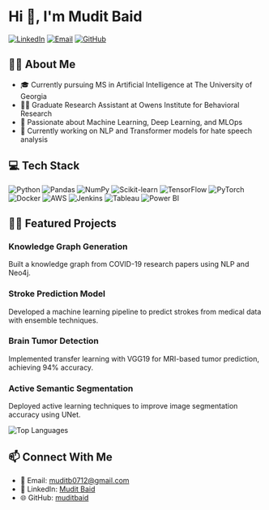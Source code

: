 # Hi 👋, I'm Mudit Baid

[![LinkedIn](https://img.shields.io/badge/LinkedIn-0077B5?style=for-the-badge&logo=linkedin&logoColor=white)](https://www.linkedin.com/in/mudit--baid/)
[![Email](https://img.shields.io/badge/Email-D14836?style=for-the-badge&logo=gmail&logoColor=white)](mailto:muditb0712@gmail.com)
[![GitHub](https://img.shields.io/badge/GitHub-100000?style=for-the-badge&logo=github&logoColor=white)](https://github.com/muditbaid)

## 💁‍♂️ About Me

* 🎓 Currently pursuing MS in Artificial Intelligence at The University of Georgia
* 🧑‍💻 Graduate Research Assistant at Owens Institute for Behavioral Research
* 🔬 Passionate about Machine Learning, Deep Learning, and MLOps
* 🌱 Currently working on NLP and Transformer models for hate speech analysis

## 💻 Tech Stack

![Python](https://img.shields.io/badge/Python-3776AB?style=for-the-badge&logo=python&logoColor=white)
![Pandas](https://img.shields.io/badge/Pandas-150458?style=for-the-badge&logo=pandas&logoColor=white)
![NumPy](https://img.shields.io/badge/NumPy-013243?style=for-the-badge&logo=numpy&logoColor=white)
![Scikit-learn](https://img.shields.io/badge/Scikit--learn-F7931E?style=for-the-badge&logo=scikit-learn&logoColor=white)
![TensorFlow](https://img.shields.io/badge/TensorFlow-FF6F00?style=for-the-badge&logo=tensorflow&logoColor=white)
![PyTorch](https://img.shields.io/badge/PyTorch-EE4C2C?style=for-the-badge&logo=pytorch&logoColor=white)
![Docker](https://img.shields.io/badge/Docker-2496ED?style=for-the-badge&logo=docker&logoColor=white)
![AWS](https://img.shields.io/badge/AWS-232F3E?style=for-the-badge&logo=amazon-aws&logoColor=white)
![Jenkins](https://img.shields.io/badge/Jenkins-D24939?style=for-the-badge&logo=jenkins&logoColor=white)
![Tableau](https://img.shields.io/badge/Tableau-E97627?style=for-the-badge&logo=tableau&logoColor=white)
![Power BI](https://img.shields.io/badge/Power%20BI-F2C811?style=for-the-badge&logo=power-bi&logoColor=black)

## 👨‍💻 Featured Projects

### Knowledge Graph Generation
Built a knowledge graph from COVID-19 research papers using NLP and Neo4j.

### Stroke Prediction Model
Developed a machine learning pipeline to predict strokes from medical data with ensemble techniques.

### Brain Tumor Detection
Implemented transfer learning with VGG19 for MRI-based tumor prediction, achieving 94% accuracy.

### Active Semantic Segmentation
Deployed active learning techniques to improve image segmentation accuracy using UNet.


![Top Languages](https://github-readme-stats.vercel.app/api/top-langs/?username=muditbaid&layout=compact&theme=tokyonight)

## 📫 Connect With Me

- 📧 Email: muditb0712@gmail.com
- 💼 LinkedIn: [Mudit Baid](https://www.linkedin.com/in/mudit--baid/)
- 🌐 GitHub: [muditbaid](https://github.com/muditbaid)
